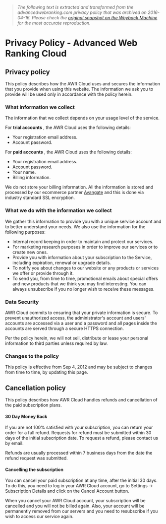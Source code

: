 > *The following text is extracted and transformed from the advancedwebranking.com privacy policy that was archived on 2016-04-16. Please check the [original snapshot on the Wayback Machine](https://web.archive.org/web/20160416211557id_/https%3A//www.advancedwebranking.com/online/privacy.html) for the most accurate reproduction.*

# Privacy Policy - Advanced Web Ranking Cloud

##  Privacy policy

This policy describes how the AWR Cloud uses and secures the information that you provide when using this website. The information we ask you to provide will be used only in accordance with the policy herein.

### What information we collect

The information that we collect depends on your usage level of the service.

For **trial accounts** , the AWR Cloud uses the following details:  


  * Your registration email address.
  * Account password.



For **paid accounts** , the AWR Cloud uses the following details:  


  * Your registration email address.
  * Account password.
  * Your name.
  * Billing information.



We do not store your billing information. All the information is stored and processed by our ecommerce partner [Avangate](http://www.avangate.com/online-payment-solutions/) and this is done via industry standard SSL encryption.

### What we do with the information we collect

We gather this information to provide you with a unique service account and to better understand your needs. We also use the information for the following purposes: 

  * Internal record keeping in order to maintain and protect our services.
  * For marketing research purposes in order to improve our services or to create new ones.
  * Provide you with information about your subscription to the Service, including expiration, renewal or upgrade details. 
  * To notify you about changes to our website or any products or services we offer or provide through it.
  * To send you, from time to time, promotional emails about special offers and new products that we think you may find interesting. You can always unsubscribe if you no longer wish to receive these messages. 



### Data Security 

AWR Cloud commits to ensuring that your private information is secure. To prevent unauthorized access, the administrator's account and users' accounts are accessed via a user and a password and all pages inside the accounts are served through a secure HTTPS connection.

Per the policy herein, we will not sell, distribute or lease your personal information to third parties unless required by law.

### Changes to the policy

This policy is effective from Sep 4, 2012 and may be subject to changes from time to time, by updating this page.

##  Cancellation policy 

This policy describes how AWR Cloud handles refunds and cancellation of the paid subscription plans.

#### 30 Day Money Back

If you are not 100% satisfied with your subscription, you can return your order for a full refund. Requests for refund must be submitted within 30 days of the initial subscription date. To request a refund, please contact us by email.

Refunds are usually processed within 7 business days from the date the refund request was submitted.

#### Cancelling the subscription 

You can cancel your paid subscription at any time, after the initial 30 days. To do this, you need to log in your AWR Cloud account, go to Settings -> Subscription Details and click on the Cancel Account button.

When you cancel your AWR Cloud account, your subscription will be cancelled and you will not be billed again. Also, your account will be permanently removed from our servers and you need to resubscribe if you wish to access our service again.
